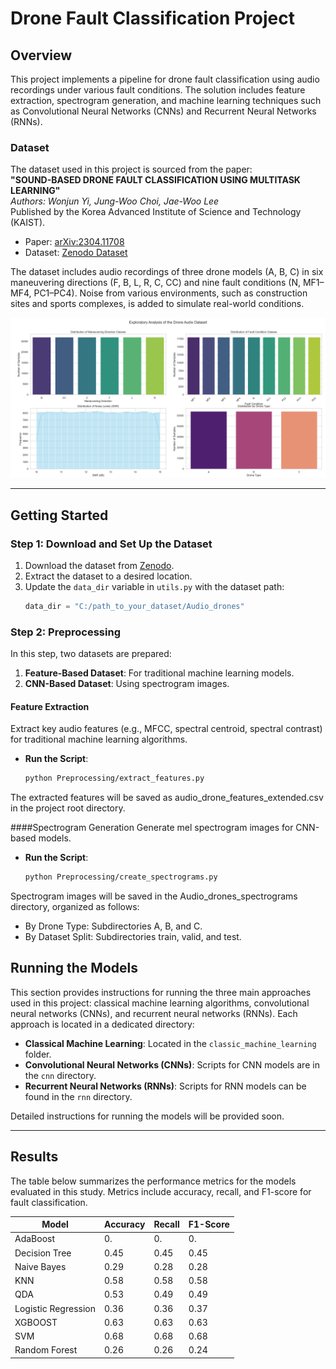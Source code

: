 # Drone Fault Classification Project

## Overview
This project implements a pipeline for drone fault classification using audio recordings under various fault conditions. The solution includes feature extraction, spectrogram generation, and machine learning techniques such as Convolutional Neural Networks (CNNs) and Recurrent Neural Networks (RNNs).

### Dataset
The dataset used in this project is sourced from the paper:  
**"SOUND-BASED DRONE FAULT CLASSIFICATION USING MULTITASK LEARNING"**  
*Authors: Wonjun Yi, Jung-Woo Choi, Jae-Woo Lee*  
Published by the Korea Advanced Institute of Science and Technology (KAIST).

- Paper: [arXiv:2304.11708](https://arxiv.org/abs/2304.11708)  
- Dataset: [Zenodo Dataset](https://zenodo.org/record/7779574#.ZCOvfXZBwQ8)

The dataset includes audio recordings of three drone models (A, B, C) in six maneuvering directions (F, B, L, R, C, CC) and nine fault conditions (N, MF1–MF4, PC1–PC4). Noise from various environments, such as construction sites and sports complexes, is added to simulate real-world conditions. 

![Dataset Distribution](figures/dataset_distribution.png)

---

## Getting Started

### Step 1: Download and Set Up the Dataset
1. Download the dataset from [Zenodo](https://zenodo.org/record/7779574#.ZCOvfXZBwQ8).
2. Extract the dataset to a desired location.
3. Update the `data_dir` variable in `utils.py` with the dataset path:
   ```python
   data_dir = "C:/path_to_your_dataset/Audio_drones"

### Step 2: Preprocessing

In this step, two datasets are prepared:
1. **Feature-Based Dataset**: For traditional machine learning models.
2. **CNN-Based Dataset**: Using spectrogram images.

#### Feature Extraction
Extract key audio features (e.g., MFCC, spectral centroid, spectral contrast) for traditional machine learning algorithms.

- **Run the Script**:  
  ```bash
  python Preprocessing/extract_features.py

The extracted features will be saved as audio_drone_features_extended.csv in the project root directory.

####Spectrogram Generation
Generate mel spectrogram images for CNN-based models.

- **Run the Script**:  
  ```bash
  python Preprocessing/create_spectrograms.py
  
Spectrogram images will be saved in the Audio_drones_spectrograms directory, organized as follows:
- By Drone Type: Subdirectories A, B, and C.
- By Dataset Split: Subdirectories train, valid, and test.

## Running the Models

This section provides instructions for running the three main approaches used in this project: classical machine learning algorithms, convolutional neural networks (CNNs), and recurrent neural networks (RNNs). Each approach is located in a dedicated directory:

- **Classical Machine Learning**: Located in the `classic_machine_learning` folder.
- **Convolutional Neural Networks (CNNs)**: Scripts for CNN models are in the `cnn` directory.
- **Recurrent Neural Networks (RNNs)**: Scripts for RNN models can be found in the `rnn` directory.

Detailed instructions for running the models will be provided soon.

---

## Results

The table below summarizes the performance metrics for the models evaluated in this study. Metrics include accuracy, recall, and F1-score for fault classification.

| **Model**           | **Accuracy** | **Recall** | **F1-Score** |
|---------------------|--------------|------------|--------------|
| AdaBoost            | 0.           | 0.         | 0.           |
| Decision Tree       | 0.45         | 0.45       | 0.45         |
| Naive Bayes         | 0.29         | 0.28       | 0.28         |
| KNN                 | 0.58         | 0.58       | 0.58         |
| QDA                 | 0.53         | 0.49       | 0.49         |
| Logistic Regression | 0.36         | 0.36       | 0.37         |
| XGBOOST             | 0.63         | 0.63       | 0.63         |
| SVM                 | 0.68         | 0.68       | 0.68         |
| Random Forest       | 0.26         | 0.26       | 0.24         |


